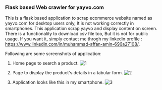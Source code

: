 ### **Flask based Web crawler for yayvo.com**

This is a flask based application to scrap ecommerce website named as yayvo.com for desktop users only, It is not working correctly in smartphones. This application scrap yayvo and display content on screen. There is a functionality to download csv file too, But it is not for public usage. If you want it, simply contact me throgh my linkedin profile : https://www.linkedin.com/in/muhammad-affan-amin-696a27108/.

Following are some screenshots of application:

1. Home page to search a product.
![1](https://user-images.githubusercontent.com/36659805/77142720-d04a5500-6aa2-11ea-8484-39888e4465e1.PNG)

2. Page to display the product's details in a tabular form.
![2](https://user-images.githubusercontent.com/36659805/77142901-55356e80-6aa3-11ea-9d39-40e6abbd8ce1.PNG)

3. Application looks like this in my smartphone. 
![3](https://user-images.githubusercontent.com/36659805/77175223-11af2480-6ae4-11ea-903e-b20ca643a130.png)








